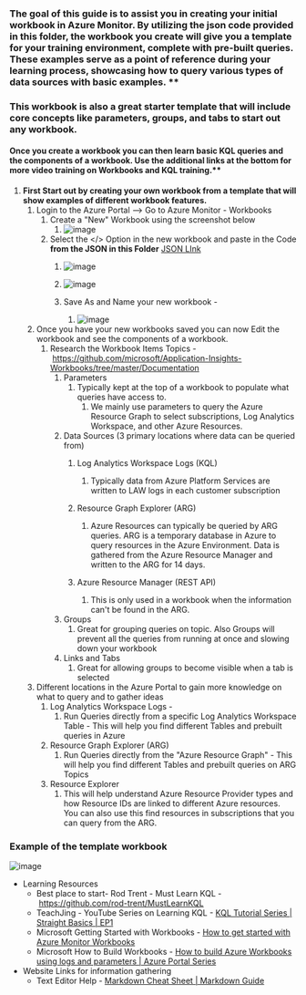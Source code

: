 ### The goal of this guide is to assist you in creating your initial workbook in Azure Monitor. By utilizing the json code provided in this folder, the workbook you create will give you a template for your training environment, complete with pre-built queries. These examples serve as a point of reference during your learning process, showcasing how to query various types of data sources with basic examples. **

### This workbook is also a great starter template that will include core concepts like parameters, groups, and tabs to start out any workbook.

#### Once you create a workbook you can then learn basic KQL queries and the components of a workbook. Use the additional links at the bottom for more video training on Workbooks and KQL training.**

1.  **First Start out by creating your own workbook from a template that will show examples of different workbook features.**
    1.  Login to the Azure Portal --> Go to Azure Monitor - Workbooks
        1.  Create a "New" Workbook using the screenshot below
            1.  ![image](https://user-images.githubusercontent.com/10324197/222852231-eab3c662-ffd5-4a95-b026-a0a3d8692c3f.png)
        2.  Select the </> Option in the new workbook and paste in the Code **from the JSON in this Folder**
             [JSON LInk](https://github.com/bsonnek/Public/blob/main/AzureWorkbooks/_Learning_Template/Workbook_Template.json)
            1.  ![image](https://user-images.githubusercontent.com/10324197/222852295-7cfef0df-5727-4132-b6e4-0d6591bf5427.png)

            2.  ![image](https://user-images.githubusercontent.com/10324197/222852360-7f92c654-36ba-45fc-83c4-3cc086e69aca.png)
            3.  Save As and Name your new workbook - 
                1.  ![image](https://user-images.githubusercontent.com/10324197/222852408-73e6d390-8e6f-4eb2-9aae-83a493ce5dfb.png)
    2.  Once you have your new workbooks saved you can now Edit the workbook and see the components of a workbook.
        1.  Research the Workbook Items Topics - <https://github.com/microsoft/Application-Insights-Workbooks/tree/master/Documentation>
            1.  Parameters
                1.  Typically kept at the top of a workbook to populate what queries have access to. 
                    1.  We mainly use parameters to query the Azure Resource Graph to select subscriptions, Log Analytics Workspace, and other Azure Resources. 
            2.  Data Sources (3 primary locations where data can be queried from)
                1.  Log Analytics Workspace Logs (KQL)

                    1.  Typically data from Azure Platform Services are written to LAW logs in each customer subscription
                2.  Resource Graph Explorer (ARG)
                    1.  Azure Resources can typically be queried by ARG queries. ARG is a temporary database in Azure to query resources in the Azure Environment. Data is gathered from the Azure Resource Manager and written to the ARG for 14 days.
                3.  Azure Resource Manager (REST API)
                    1.  This is only used in a workbook when the information can't be found in the ARG.  
            3.  Groups
                1.  Great for grouping queries on topic. Also Groups will prevent all the queries from running at once and slowing down your workbook
            4.  Links and Tabs
                1.  Great for allowing groups to become visible when a tab is selected
    3.  Different locations in the Azure Portal to gain more knowledge on what to query and to gather ideas
        1.  Log Analytics Workspace Logs -
            1.  Run Queries directly from a specific Log Analytics Workspace Table - This will help you find different Tables and prebuilt queries in Azure
        2.  Resource Graph Explorer (ARG)
            1.  Run Queries directly from the "Azure Resource Graph" - This will help you find different Tables and prebuilt queries on ARG Topics
        3.  Resource Explorer
            1.  This will help understand Azure Resource Provider types and how Resource IDs are linked to different Azure resources. You can also use this find resources in subscriptions that you can query from the ARG.

### Example of the template workbook
![image](https://user-images.githubusercontent.com/10324197/222858400-df615032-149f-44da-ab4f-148b8897acd0.png)


-   Learning Resources 
    -   Best place to start- Rod Trent - Must Learn KQL - <https://github.com/rod-trent/MustLearnKQL>
    -   TeachJing - YouTube Series on Learning KQL - [KQL Tutorial Series | Straight Basics | EP1](https://www.youtube.com/watch?v=UwcBvVkTCpc&t=15s)
    -   Microsoft Getting Started with Workbooks - [How to get started with Azure Monitor Workbooks](https://www.youtube.com/watch?v=KO3XppZSOeE)
    -   Microsoft How to Build Workbooks - [How to build Azure Workbooks using logs and parameters | Azure Portal Series](https://www.youtube.com/watch?v=EC7n1Oo6D-o&t=357s)
-   Website Links for information gathering
    -   Text Editor Help - [Markdown Cheat Sheet | Markdown Guide](https://www.markdownguide.org/cheat-sheet/)
